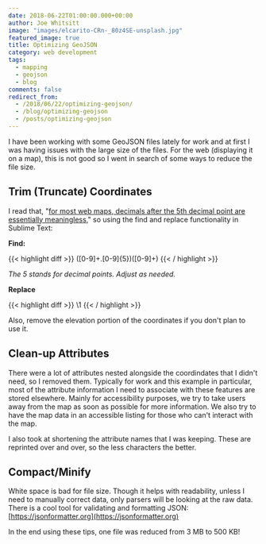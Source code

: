 ```yaml
---
date: 2018-06-22T01:00:00.000+00:00
author: Joe Whitsitt
image: "images/elcarito-CRn-_80z4SE-unsplash.jpg"
featured_image: true
title: Optimizing GeoJSON
category: web development
tags:
  - mapping
  - geojson
  - blog
comments: false
redirect_from:
  - /2018/06/22/optimizing-geojson/
  - /blog/optimizing-geojson
  - /posts/optimizing-geojson
---
```

I have been working with some GeoJSON files lately for work and at first I was having issues with the large size of the files. For the web (displaying it on a map), this is not good so I went in search of some ways to reduce the file size.

## Trim (Truncate) Coordinates

I read that, "[for most web maps, decimals after the 5th decimal point are essentially meaningless,](https://sandbox.idre.ucla.edu/sandbox/general/optimize-geojson)" so using the find and replace functionality in Sublime Text:

**Find:**

{{< highlight diff >}}
([0-9]+\.[0-9]{5})([0-9]+)
{{< / highlight >}}

_The 5 stands for decimal points. Adjust as needed._

**Replace**

{{< highlight diff >}}
\1
{{< / highlight >}}

Also, remove the elevation portion of the coordinates if you don't plan to use it.

## Clean-up Attributes

There were a lot of attributes nested alongside the coordindates that I didn't need, so I removed them. Typically for work and this example in particular, most of the attribute information I need to associate with these features are stored elsewhere. Mainly for accessibility purposes, we try to take users away from the map as soon as possible for more information. We also try to have the map data in an accessible listing for those who can't interact with the map.

I also took at shortening the attribute names that I was keeping. These are reprinted over and over, so the less characters the better.

## Compact/Minify

White space is bad for file size. Though it helps with readability, unless I need to manually correct data, only parsers will be looking at the raw data. There is a cool tool for validating and formatting JSON: [https://jsonformatter.org](https://jsonformatter.org)

In the end using these tips, one file was reduced from 3 MB to 500 KB!
